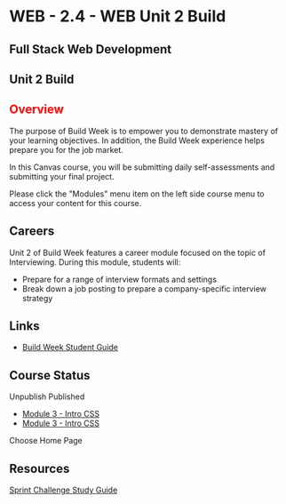 # WEB - 2.4 - WEB Unit 2 Build

## Full Stack Web Development

## Unit 2 Build 

## <span style="color:red">Overview</span>

The purpose of Build Week is to empower you to demonstrate mastery of your learning objectives. In addition, the Build Week experience helps prepare you for the job market.

In this Canvas course, you will be submitting daily self-assessments and submitting your final project. 

Please click the "Modules" menu item on the left side course menu to access your content for this course. 

## Careers

Unit 2 of Build Week features a career module focused on the topic of Interviewing. During this module, students will:

-   Prepare for a range of interview formats and settings
-   Break down a job posting to prepare a company-specific interview strategy

## Links

-   [Build Week Student Guide](https://www.notion.so/lambdaschool/Build-Week-Student-Guide-Full-time-1995e4ff529e40db9f240f46c3d2afd3)

## Course Status

Unpublish Published

-   [Module 3 - Intro CSS](https://github.com/beatlesm/web/tree/main/1.1/project113)
-   [Module 3 - Intro CSS](https://github.com/beatlesm/web/tree/main/1.1/project113)

Choose Home Page




## Resources
 
 [Sprint Challenge Study Guide]()